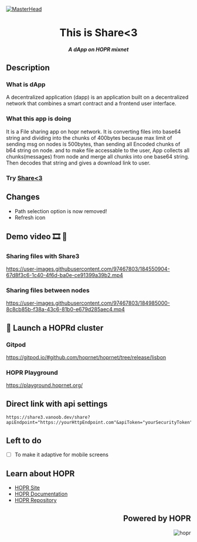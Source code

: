 [![MasterHead](https://user-images.githubusercontent.com/97467803/184258764-c681188d-2d77-44ba-8507-0f739499cfc6.png)](https://share3.vanoob.dev)


<h1 align="center">This is Share<3</h1>
<h5 align="center">A dApp on HOPR mixnet</h5>

## Description
### What is dApp 
A decentralized application (dapp) is an application built on a decentralized network that combines a smart contract and a frontend user interface.

### What this app is doing
It is a File sharing app on hopr network.
It is converting files into base64 string and dividing into the chunks of 400bytes because max limit of sending msg on nodes is 500bytes, than sending all Encoded chunks of b64 string on node.
and to make file accessable to the user, App collects all chunks(messages) from node and merge all chunks into one base64 string.
Then decodes that string and gives a download link to user.

### Try [Share<3](https://share3.vanoob.dev)

## Changes
- Path selection option is now removed!
- Refresh icon

## Demo video 🎞 👀
### Sharing files with Share3
https://user-images.githubusercontent.com/97467803/184550904-67d8f3c6-1c40-4f6d-ba0e-ce91399a39b2.mp4

### Sharing files between nodes
https://user-images.githubusercontent.com/97467803/184985000-8c8cb85b-f38a-43c6-81b0-e679d285aec4.mp4



## 🚀 Launch a HOPRd cluster

### Gitpod
https://gitpod.io/#github.com/hoprnet/hoprnet/tree/release/lisbon

### HOPR Playground
https://playground.hoprnet.org/


## Direct link with api settings
```text
https://share3.vanoob.dev/share?apiEndpoint="https://yourHttpEndpoint.com"&apiToken="yourSecurityToken"
```

## Left to do
- [ ] To make it adaptive for mobile screens 


## Learn about HOPR

- [HOPR Site](https://hoprnet.org/)
- [HOPR Documentation](https://docs.hoprnet.org/)
- [HOPR Repository](https://github.com/hoprnet/hoprnet)

<h2 align="right">Powered by HOPR</h2>
<img align="right" src="https://user-images.githubusercontent.com/97467803/184551287-adc4e457-7069-4ae1-b3a0-2ff644e0a632.png" alt="hopr">
